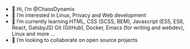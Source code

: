 - 👋 Hi, I’m @ChaosDynamix
- 👀 I’m interested in Linux, Privacy and Web development
- 🌱 I’m currently learning HTML, CSS (SCSS, BEM), Javascript (ES5, ES6, React, GatsbyJS) Git (GitHub), Docker, Emacs (for writing and webdev), Linux and more ...
- 💞️ I’m looking to collaborate on open source projects

<!---
ChaosDynamix/ChaosDynamix is a ✨ special ✨ repository because its `README.md` (this file) appears on your GitHub profile.
You can click the Preview link to take a look at your changes.
--->
